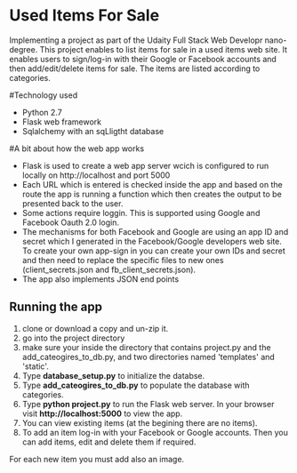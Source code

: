 # Used Items For Sale
Implementing a project as part of the Udaity Full Stack Web Developr nano-degree.
This project enables to list items for sale in a used items web site. It enables users to sign/log-in with their Google or Facebook accounts and then add/edit/delete items for sale. 
The items are listed according to categories. 

#Technology used
- Python 2.7 
- Flask web framework
- Sqlalchemy with an sqLligtht database

#A bit about how the web app works
- Flask is used to create a web app server wcich is configured to run locally on http://localhost and port 5000
- Each URL which is entered is checked inside the app and based on the route the app is running a function which then creates the output to be presented back to the user. 
- Some actions require loggin. This is supported using Google and Facebook Oauth 2.0 login. 
- The mechanisms for both Facebook and Google are using an app ID and secret which I generated in the Facebook/Google developers web site. To create your own app-sign in you can create your own IDs and secret and then need to replace the specific files to new ones (client_secrets.json and fb_client_secrets.json).
- The app also implements JSON end points 

## Running the app
1) clone or download a copy and un-zip it.
2) go into the project directory
3) make sure your inside the directory that contains project.py and the add_cateogires_to_db.py, and two directories named 'templates' and 'static'.
4) Type **database_setup.py** to initialize the databse.
5) Type **add_cateogires_to_db.py** to populate the database with categories. 
6) Type **python project.py** to run the Flask web server. In your browser visit **http://localhost:5000** to view the app.
7) You can view existing items (at the begining there are no items).
8) To add an item log-in with your Facebook or Google accounts.
Then you can add items, edit and delete them if required.

For each new item you must add also an image. 


